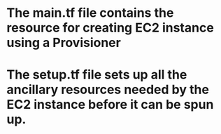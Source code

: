 # The main.tf file contains the resource for creating EC2 instance using a Provisioner 
# The setup.tf file sets up all the ancillary resources needed by the EC2 instance before it can be spun up.

